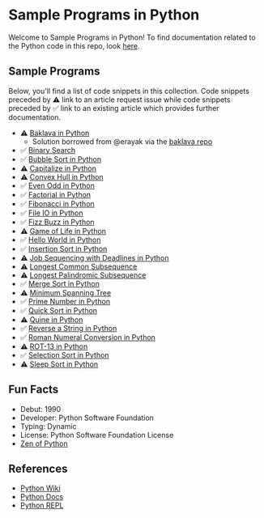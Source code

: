 # Sample Programs in Python

Welcome to Sample Programs in Python! To find documentation related to the Python 
code in this repo, look [here][trc-python-docs].

## Sample Programs

Below, you'll find a list of code snippets in this collection.
Code snippets preceded by :warning: link to an article request 
issue while code snippets preceded by :white_check_mark: link
to an existing article which provides further documentation.

- :warning: [Baklava in Python][baklava-article-issue]
  - Solution borrowed from @erayak via the [baklava repo][baklava-repo]
- :white_check_mark: [Binary Search][binary-search-article]
- :white_check_mark: [Bubble Sort in Python][bubble-sort-article]
- :warning: [Capitalize in Python][capitalize-article-issue]
- :warning: [Convex Hull in Python][convex-hull-article-issue]
- :white_check_mark: [Even Odd in Python][even-odd-article]
- :white_check_mark: [Factorial in Python][factorial-article]
- :white_check_mark: [Fibonacci in Python][fibonacci-article]
- :white_check_mark: [File IO in Python][file-io-article]
- :white_check_mark: [Fizz Buzz in Python][fizz-buzz-article]
- :warning: [Game of Life in Python][game-of-life-article-issue]
- :white_check_mark: [Hello World in Python][hello-world-article]
- :white_check_mark: [Insertion Sort in Python][insertion-sort-article]
- :warning: [Job Sequencing with Deadlines in Python][job-sequencing-article-issue]
- :warning: [Longest Common Subsequence][lcs-article-issue]
- :warning: [Longest Palindromic Subsequence][lps-article-issue]
- :white_check_mark: [Merge Sort in Python][merge-sort-article]
- :warning: [Minimum Spanning Tree][minimum-spanning-tree-article-issue]
- :white_check_mark: [Prime Number in Python][prime-number-article]
- :white_check_mark: [Quick Sort in Python][quick-sort-article]
- :warning: [Quine in Python][quine-article-issue]
- :white_check_mark: [Reverse a String in Python][reverse-a-string-article]
- :white_check_mark: [Roman Numeral Conversion in Python][roman-numeral-article]
- :warning: [ROT-13 in Python][rot-13-article-issue]
- :white_check_mark: [Selection Sort in Python][selection-sort-article-issue]
- :warning: [Sleep Sort in Python][sleep-sort-article-issue]

## Fun Facts

- Debut: 1990
- Developer: Python Software Foundation
- Typing: Dynamic
- License: Python Software Foundation License
- [Zen of Python][zen-of-python]

## References

- [Python Wiki][python-wiki]
- [Python Docs][python-website]
- [Python REPL][python-online-repl]

[baklava-repo]: https://github.com/toturkmen/baklava
[python-online-repl]: https://repl.it/languages/python3
[python-website]: https://www.python.org/
[python-wiki]: https://en.wikipedia.org/wiki/Python_(programming_language)
[zen-of-python]: https://www.python.org/dev/peps/pep-0020/

[binary-search-article]: https://sample-programs.therenegadecoder.com/projects/binary-search/python/
[bubble-sort-article]: https://sample-programs.therenegadecoder.com/projects/bubble-sort/python/
[even-odd-article]: https://sample-programs.therenegadecoder.com/projects/even-odd/python/
[factorial-article]: https://sample-programs.therenegadecoder.com/projects/factorial/python/
[fibonacci-article]: https://sample-programs.therenegadecoder.com/projects/fibonacci/python/
[file-io-article]: https://therenegadecoder.com/code/file-io-in-python/
[fizz-buzz-article]: https://therenegadecoder.com/code/fizz-buzz-in-python/
[hello-world-article]: https://therenegadecoder.com/code/hello-world-in-python/
[insertion-sort-article]: https://sample-programs.therenegadecoder.com/projects/insertion-sort/python/
[merge-sort-article]: https://sample-programs.therenegadecoder.com/projects/merge-sort/python/
[prime-number-article]: https://sample-programs.therenegadecoder.com/projects/prime-number/python/
[quick-sort-article]: https://sample-programs.therenegadecoder.com/projects/quick-sort/python/
[reverse-a-string-article]: https://therenegadecoder.com/code/reverse-a-string-in-python/
[roman-numeral-article]: https://sample-programs.therenegadecoder.com/projects/roman-numeral-conversion/python/
[trc-python-docs]: https://sample-programs.therenegadecoder.com/languages/python/

[baklava-article-issue]: https://github.com/TheRenegadeCoder/sample-programs-website/issues/190
[capitalize-article-issue]: https://github.com/TheRenegadeCoder/sample-programs-website/issues/390
[convex-hull-article-issue]: https://github.com/TheRenegadeCoder/sample-programs-website/issues/391
[game-of-life-article-issue]: https://github.com/TheRenegadeCoder/sample-programs-website/issues/237
[job-sequencing-article-issue]: https://github.com/TheRenegadeCoder/sample-programs-website/issues/70
[lcs-article-issue]: https://github.com/TheRenegadeCoder/sample-programs-website/issues/90
[lps-article-issue]: https://github.com/TheRenegadeCoder/sample-programs-website/issues/392
[minimum-spanning-tree-article-issue]: https://github.com/TheRenegadeCoder/sample-programs-website/issues/393
[quine-article-issue]: https://github.com/TheRenegadeCoder/sample-programs-website/issues/223
[rot-13-article-issue]: https://github.com/TheRenegadeCoder/sample-programs-website/issues/305
[selection-sort-article-issue]: https://github.com/TheRenegadeCoder/sample-programs-website/issues/110
[sleep-sort-article-issue]: https://github.com/TheRenegadeCoder/sample-programs-website/issues/394
